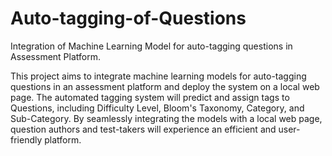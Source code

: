 # Auto-tagging-of-Questions
Integration of Machine Learning Model for auto-tagging questions in Assessment Platform.

This project aims to integrate machine learning models for auto-tagging questions in an assessment platform and deploy the system on a local web page. The automated tagging system will predict and assign tags to Questions, including Difficulty Level, Bloom's Taxonomy, Category, and Sub-Category. By seamlessly integrating the models with a local web page, question authors and test-takers will experience an efficient and user-friendly platform.
